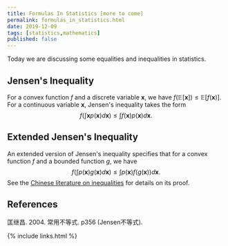 ```yaml
---
title: Formulas In Statistics [more to come]
permalink: formulas_in_statistics.html
date: 2019-12-09
tags: [statistics,mathematics]
published: false
---
```


Today we are discussing some equalities and inequalities in statistics.

## Jensen's Inequality
For a convex function $f$ and a discrete variable $\mathbf{x}$, we have
$f(\mathbb{E}[\mathbf{x}])\leq\mathbb{E}[f(\mathbf{x})]$. For a continuous variable $\mathbf{x}$, Jensen's inequality
takes the form
$$
    {f\left(\int\mathbf{x}p(\mathbf{x})d\mathbf{x}\right)\leq\int f(\mathbf{x})p(\mathbf{x})d\mathbf{x}.}
$$

## Extended Jensen's Inequality
An extended version of Jensen's inequality specifies that for a convex function $f$ and a bounded function $g$, we have
$$
    {f\left(\int p(\mathbf{x})g(\mathbf{x})d\mathbf{x}\right)\leq\int p(\mathbf{x})f(g(\mathbf{x}))d\mathbf{x}.}
$$
See the [Chinese literature on inequalities](#references) for details on its proof.

## References
匡继昌. 2004. 常用不等式. p356 (Jensen不等式).

{% include links.html %}
